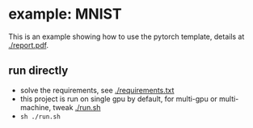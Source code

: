 # example: MNIST

This is an example showing how to use the pytorch template,
details at [./report.pdf](./report.pdf).

## run directly

- solve the requirements, see [./requirements.txt](./requirements.txt)
- this project is run on single gpu by default,
for multi-gpu or multi-machine, tweak [./run.sh](./run.sh)
- `sh ./run.sh`